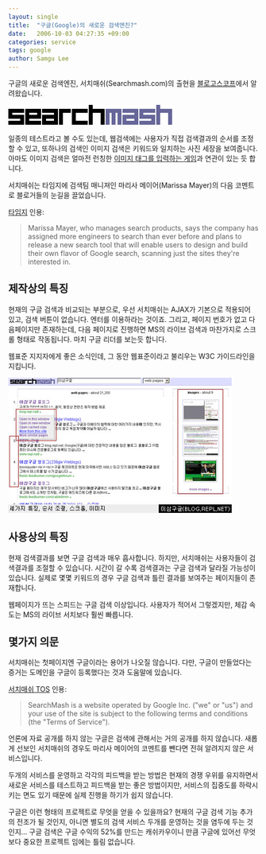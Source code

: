 ```yaml
---
layout: single
title:  "구글(Google)의 새로운 검색엔진?"
date:   2006-10-03 04:27:35 +09:00
categories: service
tags: google
author: Samgu Lee
---
```

구글의 새로운 검색엔진, 서치매쉬(Searchmash.com)의 출현을 [블로고스코프](http://blog.outer-court.com/archive/2006-10-02-n30.html)에서 알려왔습니다.

![서치매쉬 로고](/assets/searchmesh_logo.gif)

일종의 테스트라고 볼 수도 있는데, 웹검색에는 사용자가 직접 검색결과의 순서를 조정할 수 있고, 또하나의 검색인 이미지 검색은 키워드와 일치하는 사진 세장을 보여줍니다. 아마도 이미지 검색은 얼마전 런칭한 [이미지 태그를 입력하는 게임](http://mygony.com/archives/868)과 연관이 있는 듯 합니다.

서치매쉬는 타임지에 검색팀 매니져인 마리사 메이어(Marissa Mayer)의 다음 코멘트로 블로거들의 눈길을 끌었습니다.

[타임지](http://www.time.com/time/magazine/article/0,9171,1541268-1,00.html) 인용:

> Marissa Mayer, who manages search products, says the company has assigned more engineers to search than ever before and plans to release a new search tool that will enable users to design and build their own flavor of Google search, scanning just the sites they're interested in.

## 제작상의 특징

현재의 구글 검색과 비교되는 부분으로, 우선 서치매쉬는 AJAX가 기본으로 적용되어 있고, 검색 버튼이 없습니다. 엔터를 이용하라는 것이죠. 그리고, 페이지 번호가 없고 다음페이지만 존재하는데, 다음 페이지로 진행하면 MS의 라이브 검색과 마찬가지로 스크롤 형태로 작동됩니다. 마치 구글 리더를 보는듯 합니다.

웹표준 지지자에게 좋은 소식인데, 그 동안 웹표준이라고 불리우는 W3C 가이드라인을 지킵니다.

![서치매쉬의 세가지 특징](/assets/searchmash_feature.jpg)

## 사용상의 특징

현재 검색결과를 보면 구글 검색과 매우 흡사합니다. 하지만, 서치매쉬는 사용자들이 검색결과를 조절할 수 있습니다. 시간이 갈 수록 검색결과는 구글 검색과 달라질 가능성이 있습니다. 실제로 몇몇 키워드의 경우 구글 검색과 틀린 결과를 보여주는 페이지들이 존재합니다.

웹페이지가 뜨는 스피드는 구글 검색 이상입니다. 사용자가 적어서 그렇겠지만, 체감 속도는 MS의 라이브 서치보다 훨씬 빠릅니다.

## 몇가지 의문

서치매쉬는 첫페이지엔 구글이라는 용어가 나오질 않습니다. 다만, 구글이 만들었다는 증거는 도메인을 구글이 등록했다는 것과 도움말에 있습니다.

[서치매쉬 TOS](http://www.searchmash.com/about/tos.html) 인용:

> SearchMash is a website operated by Google Inc. ("we" or "us") and your use of the site is subject to the following terms and conditions (the "Terms of Service").

언론에 자료 공개를 하지 않는 구글은 검색에 관해서는 거의 공개를 하지 않습니다. 새롭게 선보인 서치매쉬의 경우도 마리사 메이어의 코멘트를 뺀다면 전혀 알려지지 않은 서비스입니다.

두개의 서비스를 운영하고 각각의 피드백을 받는 방법은 현재의 경쟁 우위를 유지하면서 새로운 서비스를 테스트하고 피드백을 받는 좋은 방법이지만, 서비스의 집중도를 하락시키는 면도 있기 때문에 실제 진행을 하기가 쉽지 않습니다.

구글은 이런 형태의 프로젝트로 무엇을 얻을 수 있을까요? 현재의 구글 검색 기능 추가의 전조가 될 것인지, 아니면 별도의 검색 서비스 두개를 운영하는 것을 염두에 두는 것인지... 구글 검색은 구글 수익의 52%를 만드는 캐쉬카우이니 만큼 구글에 있어선 무엇보다 중요한 프로젝트 임에는 틀림 없습니다.
